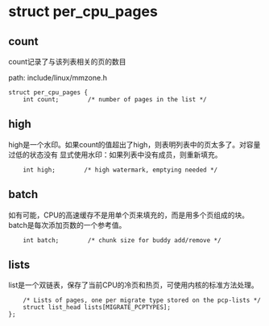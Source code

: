 struct per_cpu_pages
========================================

count
----------------------------------------

count记录了与该列表相关的页的数目

path: include/linux/mmzone.h
```
struct per_cpu_pages {
    int count;        /* number of pages in the list */
```

high
----------------------------------------

high是一个水印。如果count的值超出了high，则表明列表中的页太多了。对容量过低的状态没有
显式使用水印：如果列表中没有成员，则重新填充。

```
    int high;        /* high watermark, emptying needed */
```

batch
----------------------------------------

如有可能，CPU的高速缓存不是用单个页来填充的，而是用多个页组成的块。batch是每次添加页数的一个参考值。

```
    int batch;        /* chunk size for buddy add/remove */
```

lists
----------------------------------------

list是一个双链表，保存了当前CPU的冷页和热页，可使用内核的标准方法处理。

```
    /* Lists of pages, one per migrate type stored on the pcp-lists */
    struct list_head lists[MIGRATE_PCPTYPES];
};
```